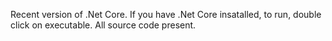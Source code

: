 Recent version of .Net Core. If you have .Net Core insatalled, to run, double click on executable.
All source code present.
